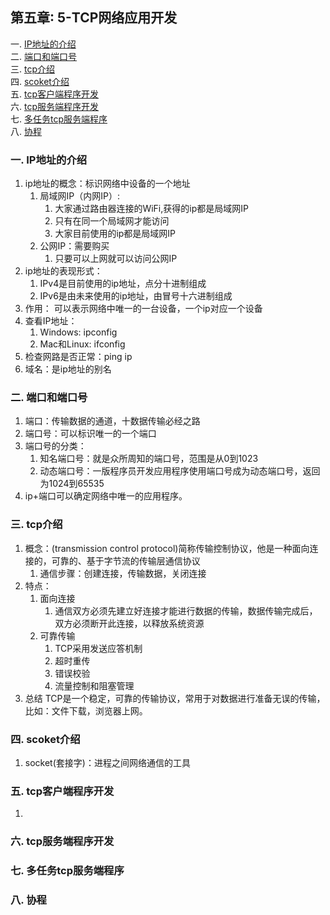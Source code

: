 ## 第五章∶ 5-TCP网络应用开发
一. [IP地址的介绍](#一-IP地址的介绍)  
二. [端口和端口号](#二-端口和端口号)  
三. [tcp介绍](#三-tcp介绍)  
四. [scoket介绍](#四-scoket介绍)  
五. [tcp客户端程序开发](#五-tcp客户端程序开发)  
六. [tcp服务端程序开发](#六-tcp服务端程序开发)  
七. [多任务tcp服务端程序](#七-多任务tcp服务端程序)  
八. [协程](#八-协程)  


### 一. IP地址的介绍
1. ip地址的概念：标识网络中设备的一个地址
    1. 局域网IP（内网IP）:
        1. 大家通过路由器连接的WiFi,获得的ip都是局域网IP
        2. 只有在同一个局域网才能访问
        3. 大家目前使用的ip都是局域网IP
    2. 公网IP：需要购买
        1. 只要可以上网就可以访问公网IP
2. ip地址的表现形式：
    1. IPv4是目前使用的ip地址，点分十进制组成
    2. IPv6是由未来使用的ip地址，由冒号十六进制组成
3. 作用： 可以表示网络中唯一的一台设备，一个ip对应一个设备
4. 查看IP地址：
    1. Windows: ipconfig
    2. Mac和Linux: ifconfig
5. 检查网路是否正常：ping ip
6. 域名：是ip地址的别名
### 二. 端口和端口号
1. 端口：传输数据的通道，十数据传输必经之路
2. 端口号：可以标识唯一的一个端口
3. 端口号的分类：
    1. 知名端口号：就是众所周知的端口号，范围是从0到1023
    2. 动态端口号：一版程序员开发应用程序使用端口号成为动态端口号，返回为1024到65535
4. ip+端口可以确定网络中唯一的应用程序。     
### 三. tcp介绍
1. 概念：(transmission control protocol)简称传输控制协议，他是一种面向连接的，可靠的、基于字节流的传输层通信协议
    1. 通信步骤：创建连接，传输数据，关闭连接
2. 特点：
    1. 面向连接
        1. 通信双方必须先建立好连接才能进行数据的传输，数据传输完成后，双方必须断开此连接，以释放系统资源
    2. 可靠传输
        1. TCP采用发送应答机制
        2. 超时重传
        3. 错误校验
        4. 流量控制和阻塞管理
3. 总结
    TCP是一个稳定，可靠的传输协议，常用于对数据进行准备无误的传输，比如：文件下载，浏览器上网。

### 四. scoket介绍
1. socket(套接字)：进程之间网络通信的工具
### 五. tcp客户端程序开发
1. 
### 六. tcp服务端程序开发
### 七. 多任务tcp服务端程序
### 八. 协程
